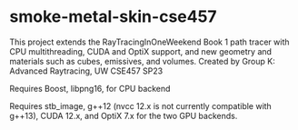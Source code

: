 # smoke-metal-skin-cse457
This project extends the RayTracingInOneWeekend Book 1 path tracer with CPU multithreading, CUDA and OptiX support, and new geometry and materials such as cubes, emissives, and volumes. Created by Group K: Advanced Raytracing, UW CSE457 SP23

Requires Boost, libpng16, for CPU backend

Requires stb_image, g++12 (nvcc 12.x is not currently compatible with g++13), CUDA 12.x, and OptiX 7.x for the two GPU backends.
